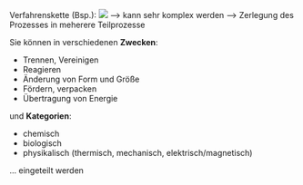 Verfahrenskette (Bsp.):
![](Pasted%20image%2020241009093148.png)
--> kann sehr komplex werden --> Zerlegung des Prozesses in meherere Teilprozesse 

Sie können in verschiedenen **Zwecken**: 
- Trennen, Vereinigen 
- Reagieren
- Änderung von Form und Größe
- Fördern, verpacken 
- Übertragung von Energie

und **Kategorien**:
- chemisch
- biologisch
- physikalisch (thermisch, mechanisch, elektrisch/magnetisch)

... eingeteilt werden 